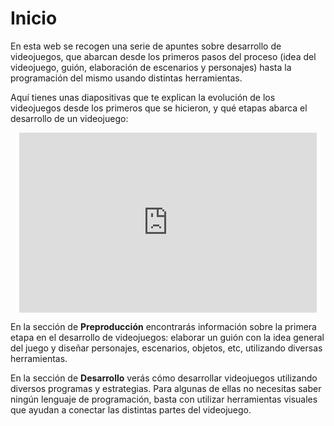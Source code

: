 # Inicio

En esta web se recogen una serie de apuntes sobre desarrollo de videojuegos, que abarcan desde los primeros pasos del proceso (idea del videojuego, guión, elaboración de escenarios y personajes) hasta la programación del mismo usando distintas herramientas.

Aquí tienes unas diapositivas que te explican la evolución de los videojuegos desde los primeros que se hicieron, y qué etapas abarca el desarrollo de un videojuego:

<div align="center">
    <iframe src="https://1drv.ms/p/c/6714ddaf890d0c0f/IQQumKa3U3I9SLp7fIKC2SfAAeY7ddLVhNU5-urtz0P80ys?em=2&amp;wdAr=1.7777777777777777" width="476px" height="288px" frameborder="0"></iframe>
</div>

En la sección de **Preproducción** encontrarás información sobre la primera etapa en el desarrollo de videojuegos: elaborar un guión con la idea general del juego y diseñar personajes, escenarios, objetos, etc, utilizando diversas herramientas.

En la sección de **Desarrollo** verás cómo desarrollar videojuegos utilizando diversos programas y estrategias. Para algunas de ellas no necesitas saber ningún lenguaje de programación, basta con utilizar herramientas visuales que ayudan a conectar las distintas partes del videojuego.
